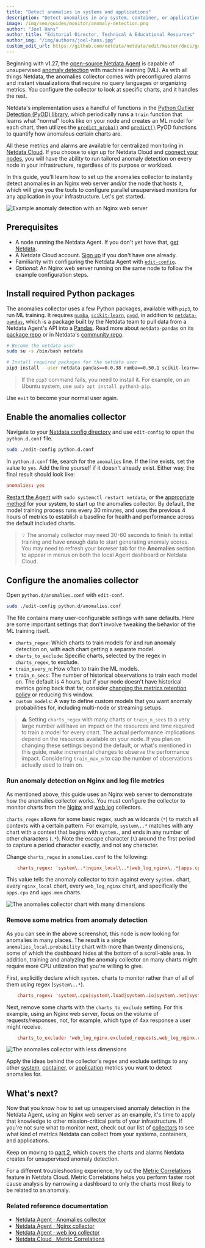 ```yaml
---
title: "Detect anomalies in systems and applications"
description: "Detect anomalies in any system, container, or application in your infrastructure with machine learning and the open-source Netdata Agent."
image: /img/seo/guides/monitor/anomaly-detection.png
author: "Joel Hans"
author_title: "Editorial Director, Technical & Educational Resources"
author_img: "/img/authors/joel-hans.jpg"
custom_edit_url: https://github.com/netdata/netdata/edit/master/docs/guides/monitor/anomaly-detection.md
---
```




Beginning with v1.27, the [open-source Netdata Agent](https://github.com/netdata/netdata) is capable of unsupervised
[anomaly detection](https://en.wikipedia.org/wiki/Anomaly_detection) with machine learning (ML). As with all things
Netdata, the anomalies collector comes with preconfigured alarms and instant visualizations that require no query
languages or organizing metrics. You configure the collector to look at specific charts, and it handles the rest.

Netdata's implementation uses a handful of functions in the [Python Outlier Detection (PyOD)
library](https://github.com/yzhao062/pyod/tree/master), which periodically runs a `train` function that learns what
"normal" looks like on your node and creates an ML model for each chart, then utilizes the
[`predict_proba()`](https://pyod.readthedocs.io/en/latest/api_cc.html#pyod.models.base.BaseDetector.predict_proba) and
[`predict()`](https://pyod.readthedocs.io/en/latest/api_cc.html#pyod.models.base.BaseDetector.predict) PyOD functions to
quantify how anomalous certain charts are.

All these metrics and alarms are available for centralized monitoring in [Netdata Cloud](https://app.netdata.cloud). If
you choose to sign up for Netdata Cloud and [coonect your nodes](/docs/agent/claim), you will have the ability to run
tailored anomaly detection on every node in your infrastructure, regardless of its purpose or workload.

In this guide, you'll learn how to set up the anomalies collector to instantly detect anomalies in an Nginx web server
and/or the node that hosts it, which will give you the tools to configure parallel unsupervised monitors for any
application in your infrastructure. Let's get started.

![Example anomaly detection with an Nginx web
server](https://user-images.githubusercontent.com/1153921/103586700-da5b0a00-4ea2-11eb-944e-46edd3f83e3a.png)

## Prerequisites

- A node running the Netdata Agent. If you don't yet have that, [get Netdata](/docs/get-started).
- A Netdata Cloud account. [Sign up](https://app.netdata.cloud) if you don't have one already.
- Familiarity with configuring the Netdata Agent with [`edit-config`](/docs/configure/nodes).
- _Optional_: An Nginx web server running on the same node to follow the example configuration steps.

## Install required Python packages

The anomalies collector uses a few Python packages, available with `pip3`, to run ML training. It requires
[`numba`](http://numba.pydata.org/), [`scikit-learn`](https://scikit-learn.org/stable/),
[`pyod`](https://pyod.readthedocs.io/en/latest/), in addition to
[`netdata-pandas`](https://github.com/netdata/netdata-pandas), which is a package built by the Netdata team to pull data
from a Netdata Agent's API into a [Pandas](https://pandas.pydata.org/). Read more about `netdata-pandas` on its [package
repo](https://github.com/netdata/netdata-pandas) or in Netdata's [community
repo](https://github.com/netdata/community/tree/main/netdata-agent-api/netdata-pandas).

```bash
# Become the netdata user
sudo su -s /bin/bash netdata

# Install required packages for the netdata user
pip3 install --user netdata-pandas==0.0.38 numba==0.50.1 scikit-learn==0.23.2 pyod==0.8.3
```

> If the `pip3` command fails, you need to install it. For example, on an Ubuntu system, use `sudo apt install
> python3-pip`.

Use `exit` to become your normal user again.

## Enable the anomalies collector

Navigate to your [Netdata config directory](/docs/configure/nodes#the-netdata-config-directory) and use `edit-config`
to open the `python.d.conf` file.

```bash
sudo ./edit-config python.d.conf
```

In `python.d.conf` file, search for the `anomalies` line. If the line exists, set the value to `yes`. Add the line
yourself if it doesn't already exist. Either way, the final result should look like:

```conf
anomalies: yes
```

[Restart the Agent](/docs/configure/start-stop-restart) with `sudo systemctl restart netdata`, or the [appropriate
method](/docs/configure/start-stop-restart) for your system, to start up the anomalies collector. By default, the
model training process runs every 30 minutes, and uses the previous 4 hours of metrics to establish a baseline for
health and performance across the default included charts.

> 💡 The anomaly collector may need 30-60 seconds to finish its initial training and have enough data to start
> generating anomaly scores. You may need to refresh your browser tab for the **Anomalies** section to appear in menus
> on both the local Agent dashboard or Netdata Cloud.

## Configure the anomalies collector

Open `python.d/anomalies.conf` with `edit-conf`.

```bash
sudo ./edit-config python.d/anomalies.conf
```

The file contains many user-configurable settings with sane defaults. Here are some important settings that don't
involve tweaking the behavior of the ML training itself.

- `charts_regex`: Which charts to train models for and run anomaly detection on, with each chart getting a separate
  model.
- `charts_to_exclude`: Specific charts, selected by the regex in `charts_regex`, to exclude.
- `train_every_n`: How often to train the ML models.
- `train_n_secs`: The number of historical observations to train each model on. The default is 4 hours, but if your node
  doesn't have historical metrics going back that far, consider [changing the metrics retention
  policy](/docs/store/change-metrics-storage) or reducing this window.
- `custom_models`: A way to define custom models that you want anomaly probabilities for, including multi-node or
  streaming setups.

> ⚠️ Setting `charts_regex` with many charts or `train_n_secs` to a very large number will have an impact on the
> resources and time required to train a model for every chart. The actual performance implications depend on the
> resources available on your node. If you plan on changing these settings beyond the default, or what's mentioned in
> this guide, make incremental changes to observe the performance impact. Considering `train_max_n` to cap the number of
> observations actually used to train on.

### Run anomaly detection on Nginx and log file metrics

As mentioned above, this guide uses an Nginx web server to demonstrate how the anomalies collector works. You must
configure the collector to monitor charts from the
[Nginx](/docs/agent/collectors/go.d.plugin/modules/nginx) and [web
log](/docs/agent/collectors/go.d.plugin/modules/weblog) collectors.

`charts_regex` allows for some basic regex, such as wildcards (`*`) to match all contexts with a certain pattern. For
example, `system\..*` matches with any chart with a context that begins with `system.`, and ends in any number of other
characters (`.*`). Note the escape character (`\`) around the first period to capture a period character exactly, and
not any character.

Change `charts_regex` in `anomalies.conf` to the following:

```conf
    charts_regex: 'system\..*|nginx_local\..*|web_log_nginx\..*|apps.cpu|apps.mem'
```

This value tells the anomaly collector to train against every `system.` chart, every `nginx_local` chart, every
`web_log_nginx` chart, and specifically the `apps.cpu` and `apps.mem` charts.

![The anomalies collector chart with many
dimensions](https://user-images.githubusercontent.com/1153921/102813877-db5e4880-4386-11eb-8040-d7a1d7a476bb.png)

### Remove some metrics from anomaly detection

As you can see in the above screenshot, this node is now looking for anomalies in many places. The result is a single
`anomalies_local.probability` chart with more than twenty dimensions, some of which the dashboard hides at the bottom of
a scroll-able area. In addition, training and analyzing the anomaly collector on many charts might require more CPU
utilization that you're willing to give.

First, explicitly declare which `system.` charts to monitor rather than of all of them using regex (`system\..*`).

```conf
    charts_regex: 'system\.cpu|system\.load|system\.io|system\.net|system\.ram|nginx_local\..*|web_log_nginx\..*|apps.cpu|apps.mem'
```

Next, remove some charts with the `charts_to_exclude` setting. For this example, using an Nginx web server, focus on the
volume of requests/responses, not, for example, which type of 4xx response a user might receive.

```conf
    charts_to_exclude: 'web_log_nginx.excluded_requests,web_log_nginx.responses_by_status_code_class,web_log_nginx.status_code_class_2xx_responses,web_log_nginx.status_code_class_4xx_responses,web_log_nginx.current_poll_uniq_clients,web_log_nginx.requests_by_http_method,web_log_nginx.requests_by_http_version,web_log_nginx.requests_by_ip_proto'
```

![The anomalies collector with less
dimensions](https://user-images.githubusercontent.com/1153921/102820642-d69f9180-4392-11eb-91c5-d3d166d40105.png)

Apply the ideas behind the collector's regex and exclude settings to any other
[system](/docs/collect/system-metrics), [container](/docs/collect/container-metrics), or
[application](/docs/collect/application-metrics) metrics you want to detect anomalies for.

## What's next?

Now that you know how to set up unsupervised anomaly detection in the Netdata Agent, using an Nginx web server as an
example, it's time to apply that knowledge to other mission-critical parts of your infrastructure. If you're not sure
what to monitor next, check out our list of [collectors](/docs/agent/collectors/collectors) to see what kind of metrics Netdata
can collect from your systems, containers, and applications.

Keep on moving to [part 2](/guides/monitor/visualize-monitor-anomalies), which covers the charts and alarms
Netdata creates for unsupervised anomaly detection.

For a different troubleshooting experience, try out the [Metric
Correlations](/docs/cloud/insights/metric-correlations) feature in Netdata Cloud. Metric
Correlations helps you perform faster root cause analysis by narrowing a dashboard to only the charts most likely to be
related to an anomaly.

### Related reference documentation

- [Netdata Agent · Anomalies collector](/docs/agent/collectors/python.d.plugin/anomalies)
- [Netdata Agent · Nginx collector](/docs/agent/collectors/go.d.plugin/modules/nginx)
- [Netdata Agent · web log collector](/docs/agent/collectors/go.d.plugin/modules/weblog)
- [Netdata Cloud · Metric Correlations](/docs/cloud/insights/metric-correlations)


